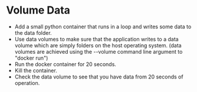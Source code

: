 # Volume Data

* Add a small python container that runs in a loop and writes some data to the data folder.
* Use data volumes to make sure that the application writes to a data volume which are
    simply folders on the host operating system.
    (data volumes are achieved using the --volume command line argument to "docker run")
* Run the docker container for 20 seconds.
* Kill the container.
* Check the data volume to see that you have data from 20 seconds of operation.
